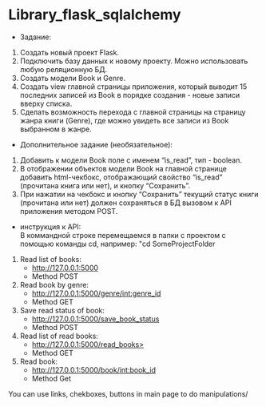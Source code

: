 # Library_flask_sqlalchemy

- Задание:<br/>
1. Создать новый проект Flask.
2. Подключить базу данных к новому проекту. Можно использовать любую реляционную БД.
3. Создать модели Book и Genre.
4. Создать view главной страницы приложения, который выводит 15 последних записей из Book в порядке создания - новые записи вверху списка.
5. Сделать возможность перехода с главной страницы на страницу жанра книги (Genre), где можно увидеть все записи из Book выбранном в жанре.

   
- Дополнительное задание (необязательное):<br/>
1. Добавить к модели Book поле с именем “is_read”, тип - boolean.
2. В отображении объектов модели Book на главной странице добавить html-чекбокс, отображающий свойство “is_read” (прочитана книга или нет), и кнопку “Сохранить”.
3. При нажатии на чекбокс и кнопку “Сохранить” текущий статус книги (прочитана или нет) должен сохраняться в БД вызовом к API приложения методом POST.

- инструкция к API:<br/>
В коммандной строке перемещаемся в папки с проектом с помощью команды cd, например: "cd SomeProjectFolder<br/>
1. Read list of books:<br/>
   - http://127.0.0.1:5000
   - Method POST
2. Read book by genre:<br/>
   - http://127.0.0.1:5000/genre/<int:genre_id>
   - Method  GET
3. Save read status of book:<br/>
   - http://127.0.0.1:5000/save_book_status
   - Method POST   
4. Read list of read books:<br/>
   - http://127.0.0.1:5000/read_books>
   - Method GET
5. Read book: <br/>
   - http://127.0.0.1:5000/book/<int:book_id>
   - Method Get

You can use links, chekboxes, buttons in main page to do manipulations/


    

